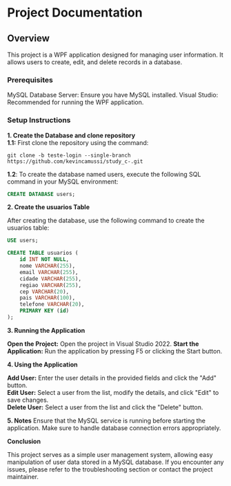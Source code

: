 ﻿
# Project Documentation

## Overview

This project is a WPF application designed for managing user information. It allows users to create, edit, and delete records in a database.

### Prerequisites

MySQL Database Server: Ensure you have MySQL installed.
Visual Studio: Recommended for running the WPF application.

### Setup Instructions

**1. Create the Database and clone repository**  
**1.1:** First clone the repository using the command:
```git
git clone -b teste-login --single-branch https://github.com/kevincamussi/study_c-.git
```

**1.2**: To create the database named users, execute the following SQL command in your MySQL environment:

```sql
CREATE DATABASE users;
```

**2. Create the usuarios Table**

After creating the database, use the following command to create the usuarios table:

```sql
USE users;

CREATE TABLE usuarios (
    id INT NOT NULL,
    nome VARCHAR(255),
    email VARCHAR(255),
    cidade VARCHAR(255),
    regiao VARCHAR(255),
    cep VARCHAR(20),
    pais VARCHAR(100),
    telefone VARCHAR(20),
    PRIMARY KEY (id)
);
```

**3. Running the Application**

**Open the Project:** Open the project in Visual Studio 2022.
**Start the Application:** Run the application by pressing F5 or clicking the Start button.

**4. Using the Application**

**Add User:** Enter the user details in the provided fields and click the "Add" button.  
**Edit User:** Select a user from the list, modify the details, and click "Edit" to save changes.  
**Delete User:** Select a user from the list and click the "Delete" button.  
 
**5. Notes**
Ensure that the MySQL service is running before starting the application.
Make sure to handle database connection errors appropriately.

**Conclusion**


This project serves as a simple user management system, allowing easy manipulation of user data stored in a MySQL database. If you encounter any issues, please refer to the troubleshooting section or contact the project maintainer.